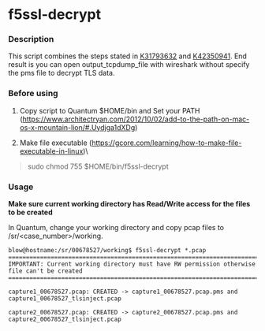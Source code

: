 # f5ssl-decrypt

### Description

This script combines the steps stated in [K31793632](https://my.f5.com/manage/s/article/K31793632) and [K42350941](https://my.f5.com/manage/s/article/K42350941). End result is you can open output_tcpdump_file with wireshark without specify the pms file to decrypt TLS data.


### Before using

1. Copy script to Quantum $HOME/bin and Set your PATH (https://www.architectryan.com/2012/10/02/add-to-the-path-on-mac-os-x-mountain-lion/#.Uydjga1dXDg)

2. Make file executable (https://gcore.com/learning/how-to-make-file-executable-in-linux)\
>sudo chmod 755 $HOME/bin/f5ssl-decrypt

### Usage

**Make sure current working directory has Read/Write access for the files to be created**

In Quantum, change your working directory and copy pcap files to /sr/<case_number>/working.

```
blow@hostname:/sr/00678527/working$ f5ssl-decrypt *.pcap
====================================================================================================
IMPORTANT: Current working directory must have RW permission otherwise file can't be created
====================================================================================================

capture1_00678527.pcap: CREATED -> capture1_00678527.pcap.pms and capture1_00678527_tlsinject.pcap

capture2_00678527.pcap: CREATED -> capture2_00678527.pcap.pms and capture2_00678527_tlsinject.pcap
```
